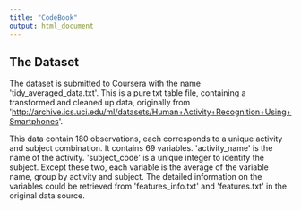 ```yaml
---
title: "CodeBook"
output: html_document
---
```



## The Dataset
The dataset is submitted to Coursera with the name 'tidy_averaged_data.txt'. This is a pure txt table file, containing a transformed and cleaned up data, originally from 'http://archive.ics.uci.edu/ml/datasets/Human+Activity+Recognition+Using+Smartphones'.

This data contain 180 observations, each corresponds to a unique activity and subject combination. It contains 69 variables. 'activity_name' is the name of the activity. 'subject_code' is a unique integer to identify the subject. Except these two, each variable is the average of the variable name, group by activity and subject. The detailed information on the variables could be retrieved from 'features_info.txt' and 'features.txt' in the original data source.
